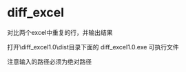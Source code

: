 # diff_excel
对比两个excel中重复的行，并输出结果

打开\diff_excel1.0\dist目录下面的 diff_excel1.0.exe 可执行文件

注意输入的路径必须为绝对路径
